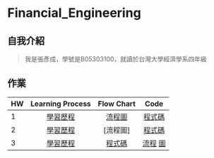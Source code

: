 # Financial_Engineering
## 自我介紹
> 我是張彥成，學號是B05303100，就讀於台灣大學經濟學系四年級
## 作業
 HW | Learning Process | Flow Chart | Code |
----|:----------------:|:----------:|:----:|
 1 | [學習歷程](https://github.com/Chang-Yen-Cheng/Financial_Engineering/blob/master/hw1/HW1_%E5%AD%B8%E7%BF%92%E6%AD%B7%E7%A8%8B.ipynb) | [流程圖](https://github.com/Chang-Yen-Cheng/Financial_Engineering/blob/master/hw1/HW1_%E6%B5%81%E7%A8%8B%E5%9C%96.JPG) | [程式碼](https://github.com/Chang-Yen-Cheng/Financial_Engineering/blob/master/hw1/HW%201_%E7%A8%8B%E5%BC%8F%E7%A2%BC.ipynb)
 2 | [學習歷程](https://github.com/Chang-Yen-Cheng/Financial_Engineering/blob/master/hw_2%E5%AD%B8%E7%BF%92%E6%AD%B7%E7%A8%8B.ipynb) | [流程圖] | [程式碼](https://github.com/Chang-Yen-Cheng/Financial_Engineering/blob/master/HW2.ipynb)
 3 | [學習歷程](https://github.com/Chang-Yen-Cheng/Financial_Engineering/blob/master/hw3/Hw3%20%E5%AD%B8%E7%BF%92%E6%AD%B7%E7%A8%8B.ipynb) | [程式碼](https://github.com/Chang-Yen-Cheng/Financial_Engineering/blob/master/hw3/hw3%20code.ipynb) | [流程](https://github.com/Chang-Yen-Cheng/Financial_Engineering/blob/master/hw3/hw3_%E6%B5%81%E7%A8%8B%E5%9C%96.ipynb) [圖](https://github.com/Chang-Yen-Cheng/Financial_Engineering/blob/master/hw3/hw3_flowchart.png)
